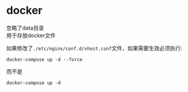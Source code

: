 # docker
忽略了data目录<br />
用于存放docker文件

如果修改了`./etc/nginx/conf.d/vhost.conf`文件，如果需要生效必须执行:<br />
```
docker-compose up -d --force
```
而不是
```
docker-compose up -d
```

